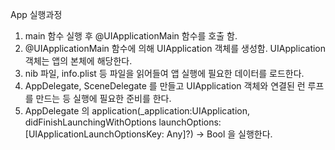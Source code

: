 App 실행과정

1.	main 함수 실행 후 @UIApplicationMain 함수를 호출 함.
2.	@UIApplicationMain 함수에 의해 UIApplication 객체를 생성함. UIApplication 객체는 앱의 본체에 해당한다.
3.	nib 파일, info.plist 등 파일을 읽어들여 앱 실행에 필요한 데이터를 로드한다.
4.	AppDelegate, SceneDelegate 를 만들고 UIApplication 객체와 연결된 런 루프를 만드는 등 실행에 필요한 준비를 한다.
5.	AppDelegate 의 application(_application:UIApplication, didFinishLaunchingWithOptions launchOptions: [UIApplicationLaunchOptionsKey: Any]?) -> Bool 을 실행한다.
